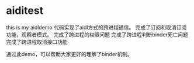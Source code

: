 # aiditest
this is my aidldemo
代码实现了aidl方式的跨进程通信。
完成了订阅和取消订阅功能，观察者模式。
完成了跨进程的权限问题
完成了跨进程判断binder死亡问题
完成了跨进程取消接口功能

通过此demo，可以帮助大家更好的理解了binder机制。
